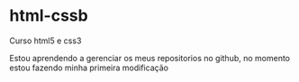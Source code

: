 # html-cssb
 Curso html5 e css3

Estou aprendendo a gerenciar os meus repositorios no github, no momento estou fazendo minha primeira modificação